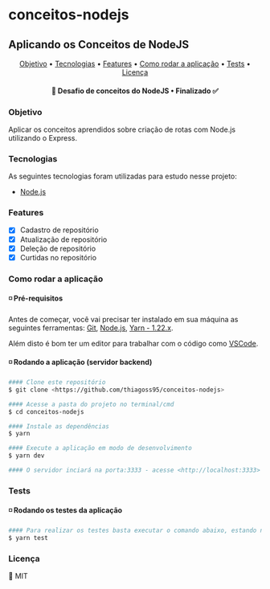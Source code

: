# conceitos-nodejs
## Aplicando os Conceitos de NodeJS

<p align="center">
 <a href="#objetivo">Objetivo</a> •
 <a href="#tecnologias">Tecnologias</a> • 
 <a href="#features">Features</a> •
 <a href="#comorodaraaplicação">Como rodar a aplicação</a> • 
 <a href="#tests">Tests</a> • 
 <a href="#licença">Licença</a>
</p>

<h4 align="center"> 
 🚀 Desafio de conceitos do NodeJS • Finalizado ✅
</h4>

### Objetivo

Aplicar os conceitos aprendidos sobre criação de rotas com Node.js utilizando o Express.

### Tecnologias

As seguintes tecnologias foram utilizadas para estudo nesse projeto:

- [Node.js](https://nodejs.org/en/)

### Features

- [x] Cadastro de repositório
- [x] Atualização de repositório
- [x] Deleção de repositório
- [x] Curtidas no repositório

### Como rodar a aplicação

#### ◽ Pré-requisitos

Antes de começar, você vai precisar ter instalado em sua máquina as seguintes ferramentas:
[Git](https://git-scm.com), [Node.js](https://nodejs.org/en/), [Yarn - 1.22.x](https://classic.yarnpkg.com/).

Além disto é bom ter um editor para trabalhar com o código como [VSCode](https://code.visualstudio.com/).

#### ◽ Rodando a aplicação (servidor backend)

```bash
#### Clone este repositório
$ git clone <https://github.com/thiagoss95/conceitos-nodejs>

#### Acesse a pasta do projeto no terminal/cmd
$ cd conceitos-nodejs

#### Instale as dependências
$ yarn

#### Execute a aplicação em modo de desenvolvimento
$ yarn dev

#### O servidor inciará na porta:3333 - acesse <http://localhost:3333>
```

### Tests

#### ◽ Rodando os testes da aplicação

```bash
#### Para realizar os testes basta executar o comando abaixo, estando na pasta raiz do projeto
$ yarn test
```

### Licença

📃 MIT
